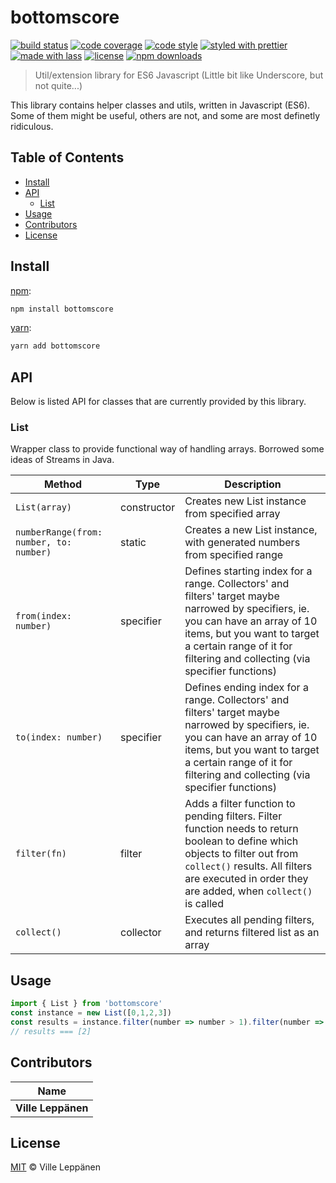 # bottomscore

[![build status](https://travis-ci.com/vileppanen/bottomscore.svg?branch=master)](https://travis-ci.com/vileppanen/bottomscore)
[![code coverage](https://img.shields.io/codecov/c/github/vileppanen/bottomscore.svg)](https://codecov.io/gh/vileppanen/bottomscore)
[![code style](https://img.shields.io/badge/code_style-XO-5ed9c7.svg)](https://github.com/sindresorhus/xo)
[![styled with prettier](https://img.shields.io/badge/styled_with-prettier-ff69b4.svg)](https://github.com/prettier/prettier)
[![made with lass](https://img.shields.io/badge/made_with-lass-95CC28.svg)](https://lass.js.org)
[![license](https://img.shields.io/github/license/vileppanen/bottomscore.svg)](LICENSE)
[![npm downloads](https://img.shields.io/npm/dt/bottomscore.svg)](https://npm.im/bottomscore)

> Util/extension library for ES6 Javascript (Little bit like Underscore, but not quite...)

This library contains helper classes and utils, written in Javascript (ES6). Some of them might be useful, others are not, and some are most definetly ridiculous. 


## Table of Contents

* [Install](#install)
* [API](#api)
  * [List](#list)
* [Usage](#usage)
* [Contributors](#contributors)
* [License](#license)


## Install

[npm][]:

```sh
npm install bottomscore
```

[yarn][]:

```sh
yarn add bottomscore
```


## API

Below is listed API for classes that are currently provided by this library.

### List

Wrapper class to provide functional way of handling arrays. Borrowed some ideas of Streams in Java.

| Method                                  | Type        | Description                                                                                                                                                                                                                                  |
| --------------------------------------- | ----------- | -------------------------------------------------------------------------------------------------------------------------------------------------------------------------------------------------------------------------------------------- |
| `List(array)`                           | constructor | Creates new List instance from specified array                                                                                                                                                                                               |
| `numberRange(from: number, to: number)` | static      | Creates a new List instance, with generated numbers from specified range                                                                                                                                                                     |
| `from(index: number)`                   | specifier   | Defines starting index for a range. Collectors' and filters' target maybe narrowed by specifiers, ie. you can have an array of 10 items, but you want to target a certain range of it for filtering and collecting (via specifier functions) |
| `to(index: number)`                     | specifier   | Defines ending index for a range. Collectors' and filters' target maybe narrowed by specifiers, ie. you can have an array of 10 items, but you want to target a certain range of it for filtering and collecting (via specifier functions)   |
| `filter(fn)`                            | filter      | Adds a filter function to pending filters. Filter function needs to return boolean to define which objects to filter out from `collect()` results. All filters are executed in order they are added, when `collect()` is called              |
| `collect()`                             | collector   | Executes all pending filters, and returns filtered list as an array                                                                                                                                                                          |


## Usage

```js
import { List } from 'bottomscore'
const instance = new List([0,1,2,3])
const results = instance.filter(number => number > 1).filter(number => number < 3).collect()
// results === [2]
```


## Contributors

| Name               |
| ------------------ |
| **Ville Leppänen** |


## License

[MIT](LICENSE) © Ville Leppänen


## 

[npm]: https://www.npmjs.com/

[yarn]: https://yarnpkg.com/
